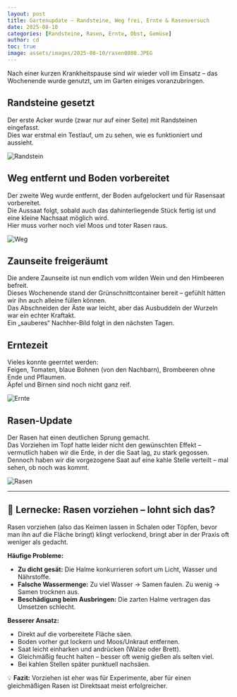 ```yaml
---
layout: post
title: Gartenupdate – Randsteine, Weg frei, Ernte & Rasenversuch
date: 2025-08-10
categories: [Randsteine, Rasen, Ernte, Obst, Gemüse]
author: cd
toc: true
image: assets/images/2025-08-10/rasen0808.JPEG
---
```


Nach einer kurzen Krankheitspause sind wir wieder voll im Einsatz – das Wochenende wurde genutzt, um im Garten einiges voranzubringen.

## Randsteine gesetzt
Der erste Acker wurde (zwar nur auf einer Seite) mit Randsteinen eingefasst.  
Dies war erstmal ein Testlauf, um zu sehen, wie es funktioniert und aussieht.

![Randstein](/assets/images/2025-08-10/rand1.JPEG)

## Weg entfernt und Boden vorbereitet
Der zweite Weg wurde entfernt, der Boden aufgelockert und für Rasensaat vorbereitet.  
Die Aussaat folgt, sobald auch das dahinterliegende Stück fertig ist und eine kleine Nachsaat möglich wird.  
Hier muss vorher noch viel Moos und toter Rasen raus.

![Weg](/assets/images/2025-08-10/rand2.JPEG)

## Zaunseite freigeräumt
Die andere Zaunseite ist nun endlich vom wilden Wein und den Himbeeren befreit.  
Dieses Wochenende stand der Grünschnittcontainer bereit – gefühlt hätten wir ihn auch alleine füllen können.  
Das Abschneiden der Äste war leicht, aber das Ausbuddeln der Wurzeln war ein echter Kraftakt.  
Ein „sauberes“ Nachher-Bild folgt in den nächsten Tagen.

## Erntezeit
Vieles konnte geerntet werden:  
Feigen, Tomaten, blaue Bohnen (von den Nachbarn), Brombeeren ohne Ende und Pflaumen.  
Äpfel und Birnen sind noch nicht ganz reif.

![Ernte](/assets/images/2025-08-10/ernte.JPEG)

## Rasen-Update
Der Rasen hat einen deutlichen Sprung gemacht.  
Das Vorziehen im Topf hatte leider nicht den gewünschten Effekt – vermutlich haben wir die Erde, in der die Saat lag, zu stark gegossen.  
Dennoch haben wir die vorgezogene Saat auf eine kahle Stelle verteilt – mal sehen, ob noch was kommt.

![Rasen](/assets/images/2025-08-10/rand1.JPEG)

---

## 🌱 Lernecke: Rasen vorziehen – lohnt sich das?
Rasen vorziehen (also das Keimen lassen in Schalen oder Töpfen, bevor man ihn auf die Fläche bringt) klingt verlockend, bringt aber in der Praxis oft weniger als gedacht.

**Häufige Probleme:**
- **Zu dicht gesät:** Die Halme konkurrieren sofort um Licht, Wasser und Nährstoffe.
- **Falsche Wassermenge:** Zu viel Wasser → Samen faulen. Zu wenig → Samen trocknen aus.
- **Beschädigung beim Ausbringen:** Die zarten Halme vertragen das Umsetzen schlecht.

**Besserer Ansatz:**
- Direkt auf die vorbereitete Fläche säen.
- Boden vorher gut lockern und Moos/Unkraut entfernen.
- Saat leicht einharken und andrücken (Walze oder Brett).
- Gleichmäßig feucht halten – besser oft wenig gießen als selten viel.
- Bei kahlen Stellen später punktuell nachsäen.

💡 **Fazit:** Vorziehen ist eher was für Experimente, aber für einen gleichmäßigen Rasen ist Direktsaat meist erfolgreicher.